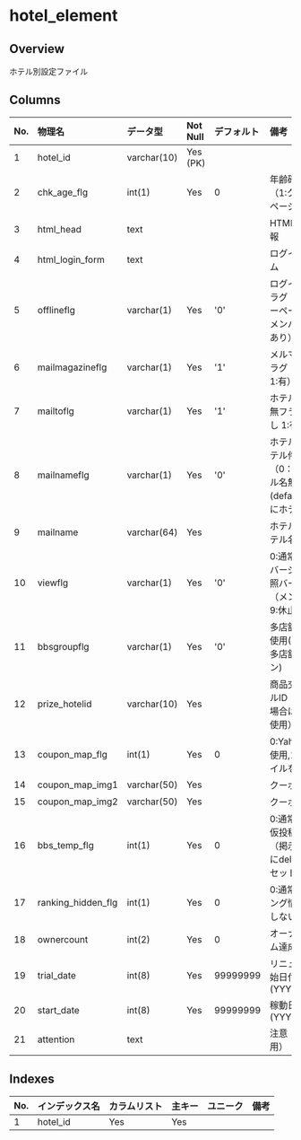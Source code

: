 # hotel_element

## Overview

ホテル別設定ファイル

## Columns

|No.|物理名|データ型|Not Null|デフォルト|備考|
|:--|:--|:--|:--|:--|:--|
|1|hotel_id|varchar(10)|Yes (PK)|||
|2|chk_age_flg|int(1)|Yes|0|年齢確認フラグ （1:クッションページあり）|
|3|html_head|text|||HTMLヘッダ情報|
|4|html_login_form|text|||ログインフォーム|
|5|offlineflg|varchar(1)|Yes|'0'|ログイン有無フラグ（0:メンバーページなし 1:メンバーページあり）|
|6|mailmagazineflg|varchar(1)|Yes|'1'|メルマガ有無フラグ（0：無し 1:有）|
|7|mailtoflg|varchar(1)|Yes|'1'|ホテルへ一言有無フラグ（0：無し 1:有）|
|8|mailnameflg|varchar(1)|Yes|'0'|ホテルへ一言ホテル件名有無（0：件名にホテル名無し(default) 1:件名にホテル名有）|
|9|mailname|varchar(64)|Yes||ホテルへ一言ホテル名|
|10|viewflg|varchar(1)|Yes|'0'|0:通常　1:参照バージョン  2:参照バージョン（メンバーも） 9:休止中|
|11|bbsgroupflg|varchar(1)|Yes|'0'|多店舗掲示板の使用(0:通常　1:多店舗バージョン)|
|12|prize_hotelid|varchar(10)|Yes||商品交換用ホテルID（未入力の場合はhotel_idを使用）|
|13|coupon_map_flg|int(1)|Yes|0|0:Yahoo!MAPを使用,1:画像ファイルを使用|
|14|coupon_map_img1|varchar(50)|Yes||クーポン画像1|
|15|coupon_map_img2|varchar(50)|Yes||クーポン画像2|
|16|bbs_temp_flg|int(1)|Yes|0|0:通常掲示板,1:仮投稿掲示板（掲示板追加時にdel_flagに1をセット）|
|17|ranking_hidden_flg|int(1)|Yes|0|0:通常,1:ランキング情報を出力しない|
|18|ownercount|int(2)|Yes|0|オーナーズルーム達成回数|
|19|trial_date|int(8)|Yes|99999999|リニューアル開始日付(YYYYMMDD)　|
|20|start_date|int(8)|Yes|99999999|稼動日付(YYYYMMDD)　|
|21|attention|text|||注意（社内管理用）|

## Indexes

|No.|インデックス名|カラムリスト|主キー|ユニーク|備考|
|:--|:--|:--|:--|:--|:--|
|1|hotel_id|Yes|Yes||
